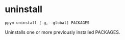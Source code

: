 # uninstall

```
ppym uninstall [-g,--global] PACKAGES
```

Uninstalls one or more previously installed PACKAGES.
